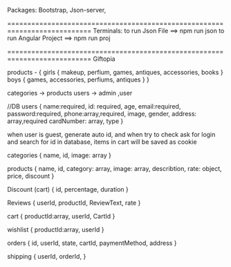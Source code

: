 Packages:
    Bootstrap, 
    Json-server,

===========================================================================
Terminals:
    to run Json File ==> npm run json
    to run Angular Project ==> npm run proj

===========================================================================
                                Giftopia                                         

products - {
	girls {
		makeup,
        perfium,
        games,
        antiques,
        accessories,
        books
	}
    boys {
        games,
        accessories,
        perfiums,
        antiques
    }
}

categories -> products
users -> admin ,user

//DB
users {
    name:required,
    id: required,
    age,
    email:required,
    password:required,
    phone:array,required,
    image,
    gender,
    address: array,required
    cardNumber: array,
    type
}

when user is guest, generate auto id, and when try to check ask for login and search for id in database, items in cart will be saved as cookie

categories {
    name,
    id,
    image: array
}

products {
    name,
    id,
    category: array,
    image: array,
    describtion,
    rate: object,
    price,
    discount
}

Discount (cart) {
    id,
    percentage,
    duration
}

Reviews {
    userId,
    productId,
    ReviewText,
    rate
}

cart {
    productId:array,
    userId,
    CartId
}

wishlist {
    productId:array,
    userId
}

orders {
    id,
    userId,
    state,
    cartId,
    paymentMethod,
    address
}

shipping {
    userId,
    orderId,
}